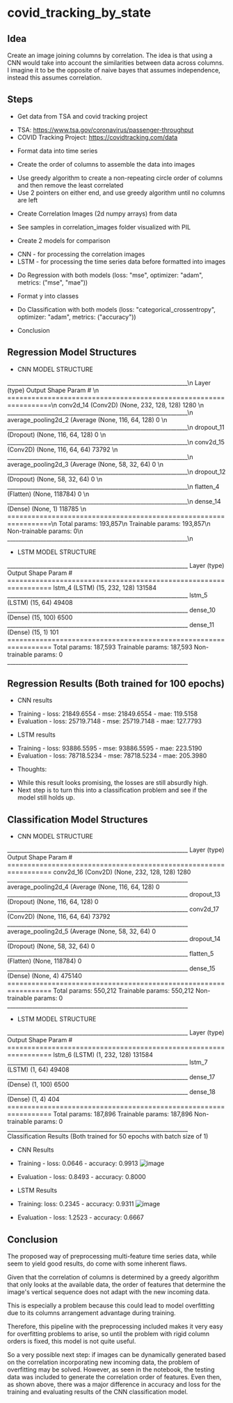 # covid_tracking_by_state

## Idea
Create an image joining columns by correlation. The idea is that using a CNN would take into account the similarities between data across columns. I imagine it to be the opposite of naive bayes that assumes independence, instead this assumes correlation.

## Steps
- Get data from TSA and covid tracking project 
* TSA: https://www.tsa.gov/coronavirus/passenger-throughput
* COVID Tracking Project: https://covidtracking.com/data

- Format data into time series

- Create the order of columns to assemble the data into images
* Use greedy algorithm to create a non-repeating circle order of columns and then remove the least correlated
* Use 2 pointers on either end, and use greedy algorithm until no columns are left

- Create Correlation Images (2d numpy arrays) from data
* See samples in correlation_images folder visualized with PIL

- Create 2 models for comparison
* CNN - for processing the correlation images
* LSTM - for processing the time series data before formatted into images

- Do Regression with both models (loss: "mse", optimizer: "adam", metrics: ("mse", "mae"))

- Format y into classes

- Do Classification with both models (loss: "categorical_crossentropy", optimizer: "adam", metrics: ("accuracy"))

- Conclusion



## Regression Model Structures
- CNN MODEL STRUCTURE
<div>
_________________________________________________________________\n
Layer (type)                 Output Shape              Param #   \n
=================================================================\n
conv2d_14 (Conv2D)           (None, 232, 128, 128)     1280      \n
_________________________________________________________________\n
average_pooling2d_2 (Average (None, 116, 64, 128)      0         \n
_________________________________________________________________\n
dropout_11 (Dropout)         (None, 116, 64, 128)      0         \n
_________________________________________________________________\n
conv2d_15 (Conv2D)           (None, 116, 64, 64)       73792     \n
_________________________________________________________________\n
average_pooling2d_3 (Average (None, 58, 32, 64)        0         \n
_________________________________________________________________\n
dropout_12 (Dropout)         (None, 58, 32, 64)        0         \n
_________________________________________________________________\n
flatten_4 (Flatten)          (None, 118784)            0         \n
_________________________________________________________________\n
dense_14 (Dense)             (None, 1)                 118785    \n
=================================================================\n
Total params: 193,857\n
Trainable params: 193,857\n
Non-trainable params: 0\n
_________________________________________________________________\n
</div>

- LSTM MODEL STRUCTURE
<div>
_________________________________________________________________
Layer (type)                 Output Shape              Param #   
=================================================================
lstm_4 (LSTM)                (15, 232, 128)            131584    
_________________________________________________________________
lstm_5 (LSTM)                (15, 64)                  49408     
_________________________________________________________________
dense_10 (Dense)             (15, 100)                 6500      
_________________________________________________________________
dense_11 (Dense)             (15, 1)                   101       
=================================================================
Total params: 187,593
Trainable params: 187,593
Non-trainable params: 0
_________________________________________________________________
</div>

## Regression Results (Both trained for 100 epochs)
- CNN results
* Training - loss: 21849.6554 - mse: 21849.6554 - mae: 119.5158
* Evaluation - loss: 25719.7148 - mse: 25719.7148 - mae: 127.7793

- LSTM results
* Training - loss: 93886.5595 - mse: 93886.5595 - mae: 223.5190
* Evaluation - loss: 78718.5234 - mse: 78718.5234 - mae: 205.3980

- Thoughts:
* While this result looks promising, the losses are still absurdly high.
* Next step is to turn this into a classification problem and see if the model still holds up.

## Classification Model Structures
- CNN MODEL STRUCTURE
<div>
_________________________________________________________________
Layer (type)                 Output Shape              Param #   
=================================================================
conv2d_16 (Conv2D)           (None, 232, 128, 128)     1280      
_________________________________________________________________
average_pooling2d_4 (Average (None, 116, 64, 128)      0         
_________________________________________________________________
dropout_13 (Dropout)         (None, 116, 64, 128)      0         
_________________________________________________________________
conv2d_17 (Conv2D)           (None, 116, 64, 64)       73792     
_________________________________________________________________
average_pooling2d_5 (Average (None, 58, 32, 64)        0         
_________________________________________________________________
dropout_14 (Dropout)         (None, 58, 32, 64)        0         
_________________________________________________________________
flatten_5 (Flatten)          (None, 118784)            0         
_________________________________________________________________
dense_15 (Dense)             (None, 4)                 475140    
=================================================================
Total params: 550,212
Trainable params: 550,212
Non-trainable params: 0
_________________________________________________________________
</div>

- LSTM MODEL STRUCTURE
<div>
_________________________________________________________________
Layer (type)                 Output Shape              Param #   
=================================================================
lstm_6 (LSTM)                (1, 232, 128)             131584    
_________________________________________________________________
lstm_7 (LSTM)                (1, 64)                   49408     
_________________________________________________________________
dense_17 (Dense)             (1, 100)                  6500      
_________________________________________________________________
dense_18 (Dense)             (1, 4)                    404       
=================================================================
Total params: 187,896
Trainable params: 187,896
Non-trainable params: 0
_________________________________________________________________
</div

## Classification Results (Both trained for 50 epochs with batch size of 1)
- CNN Results
* Training - loss: 0.0646 - accuracy: 0.9913
![image](https://user-images.githubusercontent.com/46566976/113117706-4d291680-9241-11eb-90ed-dab86c0cf214.png)

* Evaluation - loss: 0.8493 - accuracy: 0.8000

- LSTM Results
* Training: loss: 0.2345 - accuracy: 0.9311
![image](https://user-images.githubusercontent.com/46566976/113117729-531ef780-9241-11eb-8f73-35572977e9c1.png)

* Evaluation - loss: 1.2523 - accuracy: 0.6667

## Conclusion
The proposed way of preprocessing multi-feature time series data, while seem to yield good results, do come with some inherent flaws.

Given that the correlation of columns is determined by a greedy algorithm that only looks at the available data,
the order of features that determine the image's vertical sequence does not adapt with the new incoming data.

This is especially a problem because this could lead to model overfitting due to its columns arrangement advantage during training.

Therefore, this pipeline with the preprocessing included makes it very easy for overfitting problems to arise,
so until the problem with rigid column orders is fixed, this model is not quite useful.

So a very possible next step: 
if images can be dynamically generated based on the correlation incorporating new incoming data, the problem of overfitting may be solved.
However, as seen in the notebook, the testing data was included to generate the correlation order of features.
Even then, as shown above, there was a major difference in accuracy and loss for the training and evaluating results of the CNN classification model.
